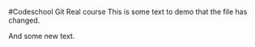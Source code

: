 #Codeschool Git Real course
This is some text to demo that the file has changed.

And some new text.
